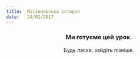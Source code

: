 ```yaml
---
title:  Місіонерська історія
date:   24/02/2017
---
```


### <center>Ми готуємо цей урок.</center>
<center>Будь ласка, зайдіть пізніше.</center>